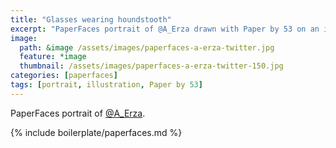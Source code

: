 ```yaml
---
title: "Glasses wearing houndstooth"
excerpt: "PaperFaces portrait of @A_Erza drawn with Paper by 53 on an iPad."
image: 
  path: &image /assets/images/paperfaces-a-erza-twitter.jpg 
  feature: *image
  thumbnail: /assets/images/paperfaces-a-erza-twitter-150.jpg
categories: [paperfaces]
tags: [portrait, illustration, Paper by 53]
---
```


PaperFaces portrait of [@A_Erza](https://twitter.com/A_Erza).

{% include boilerplate/paperfaces.md %}
